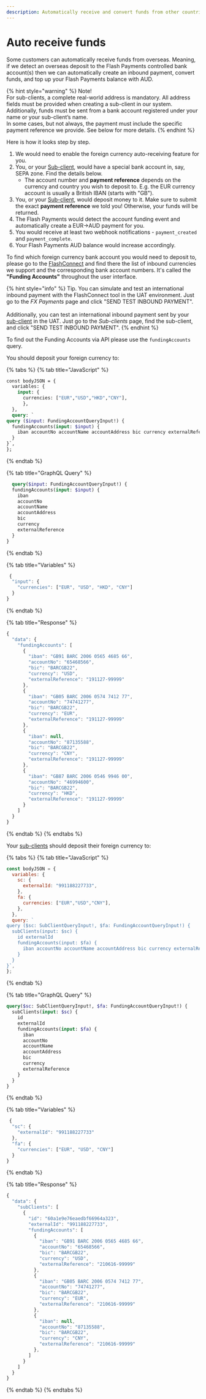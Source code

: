 ```yaml
---
description: Automatically receive and convert funds from other countries and currencies
---
```


# Auto receive funds

Some customers can automatically receive funds from overseas. Meaning, if we detect an overseas deposit to the Flash Payments controlled bank account(s) then we can automatically create an inbound payment, convert funds, and top up your Flash Payments balance with AUD.

{% hint style="warning" %}
Note!\
For sub-clients, a complete real-world address is mandatory. All address fields must be provided when creating a sub-client in our system.\
Additionally, funds must be sent from a bank account registered under your name or your sub-client’s name.\
In some cases, but not always, the payment must include the specific payment reference we provide. See below for more details.
{% endhint %}

Here is how it looks step by step.

1. We would need to enable the foreign currency auto-receiving feature for you.
2. You, or your [Sub-client](../sub-clients.md), would have a special bank account in, say, SEPA zone. Find the details below.
   * The account number and **payment reference** depends on the currency and country you wish to deposit to. E.g. the EUR currency account is usually a British IBAN (starts with "GB").
3. You, or your [Sub-client](../sub-clients.md), would deposit money to it. Make sure to submit the exact **payment reference** we told you! Otherwise, your funds will be returned.
4. The Flash Payments would detect the account funding event and automatically create a EUR->AUD payment for you.
5. You would receive at least two webhook notifications - `payment_created` and `payment_complete`.
6. Your Flash Payments AUD balance would increase accordingly.

To find which foreign currency bank account you would need to deposit to, please go to the [FlashConnect](https://connect.uat.flash-payments.com.au/) and find there the list of inbound currencies we support and the corresponding bank account numbers. It's called the **"Funding Accounts"** throughout the user interface.

{% hint style="info" %}
Tip. You can simulate and test an international inbound payment with the FlashConnect tool in the UAT environment. Just go to the _FX Payments_ page and click "SEND TEST INBOUND PAYMENT".\
\
Additionally, you can test an international inbound payment sent by your [sub-client](../sub-clients.md) in the UAT. Just go to the _Sub-clients_ page, find the sub-client, and click "SEND TEST INBOUND PAYMENT".
{% endhint %}

To find out the Funding Accounts via API please use the `fundingAccounts` query.

You should deposit your foreign currency to:

{% tabs %}
{% tab title="JavaScript" %}
```graphql
const bodyJSON = {
  variables: {
    input: {
      currencies: ["EUR","USD","HKD","CNY"],
      },
  },
  query: `
query ($input: FundingAccountQueryInput!) {
  fundingAccounts(input: $input) {
    iban accountNo accountName accountAddress bic currency externalReference
  }
}`,
};
```
{% endtab %}

{% tab title="GraphQL Query" %}
```graphql
  query($input: FundingAccountQueryInput!) {
  fundingAccounts(input: $input) {
    iban
    accountNo
    accountName
    accountAddress
    bic
    currency
    externalReference
  }
}
```
{% endtab %}

{% tab title="Variables" %}
```javascript
 {
  "input": { 
    "currencies": ["EUR", "USD", "HKD", "CNY"] 
  }
}
```
{% endtab %}

{% tab title="Response" %}
```javascript
{
  "data": {
    "fundingAccounts": [
      {
        "iban": "GB91 BARC 2006 0565 4685 66",
        "accountNo": "65468566",
        "bic": "BARCGB22",
        "currency": "USD",
        "externalReference": "191127-99999"
      },
      {
        "iban": "GB05 BARC 2006 0574 7412 77",
        "accountNo": "74741277",
        "bic": "BARCGB22",
        "currency": "EUR",
        "externalReference": "191127-99999"
      },
      {
        "iban": null,
        "accountNo": "87135588",
        "bic": "BARCGB22",
        "currency": "CNY",
        "externalReference": "191127-99999"
      },
      {
        "iban": "GB87 BARC 2006 0546 9946 00",
        "accountNo": "46994600",
        "bic": "BARCGB22",
        "currency": "HKD",
        "externalReference": "191127-99999"
      }
    ]
  }
}
```
{% endtab %}
{% endtabs %}

Your [sub-clients](../sub-clients.md) should deposit their foreign currency to:

{% tabs %}
{% tab title="JavaScript" %}
```javascript
const bodyJSON = {
  variables: {
    sc: {
      externalId: "991188227733",
    },
    fa: {
      currencies: ["EUR","USD","CNY"],
    },
  },
  query: `
query ($sc: SubClientQueryInput!, $fa: FundingAccountQueryInput!) {
  subClients(input: $sc) {
    id externalId 
    fundingAccounts(input: $fa) {
      iban accountNo accountName accountAddress bic currency externalReference
    }
  }
}`,
};
```
{% endtab %}

{% tab title="GraphQL Query" %}
```graphql
query($sc: SubClientQueryInput!, $fa: FundingAccountQueryInput!) {
  subClients(input: $sc) {
    id
    externalId
    fundingAccounts(input: $fa) {
      iban
      accountNo
      accountName
      accountAddress
      bic
      currency
      externalReference
    }
  }
}
```
{% endtab %}

{% tab title="Variables" %}
```javascript
 {
  "sc": { 
    "externalId": "991188227733" 
  },
  "fa": {
    "currencies": ["EUR", "USD", "CNY"] 
  }
}
```
{% endtab %}

{% tab title="Response" %}
```javascript
{
  "data": {
    "subClients": [
      {
        "id": "60a1e9e76eaedbf66964a323",
        "externalId": "991188227733",
        "fundingAccounts": [
          {
            "iban": "GB91 BARC 2006 0565 4685 66",
            "accountNo": "65468566",
            "bic": "BARCGB22",
            "currency": "USD",
            "externalReference": "210616-99999"
          },
          {
            "iban": "GB05 BARC 2006 0574 7412 77",
            "accountNo": "74741277",
            "bic": "BARCGB22",
            "currency": "EUR",
            "externalReference": "210616-99999"
          },
          {
            "iban": null,
            "accountNo": "87135588",
            "bic": "BARCGB22",
            "currency": "CNY",
            "externalReference": "210616-99999"
          },
        ]
      }
    ]
  }
}
```
{% endtab %}
{% endtabs %}
